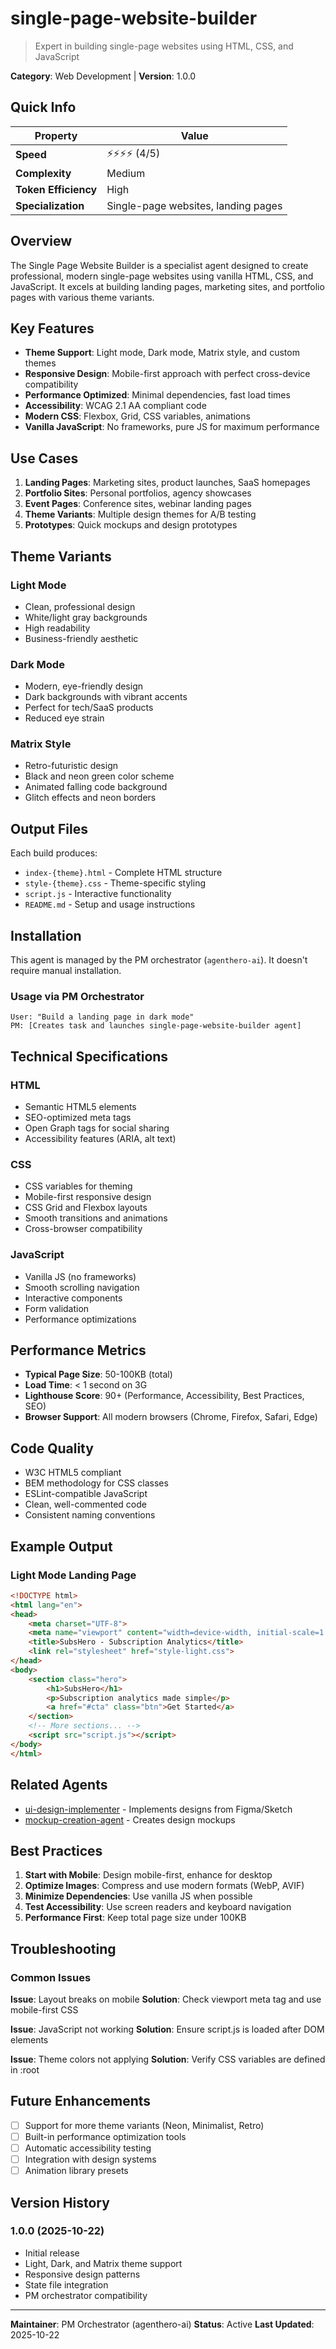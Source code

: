 # single-page-website-builder

> Expert in building single-page websites using HTML, CSS, and JavaScript

**Category**: Web Development | **Version**: 1.0.0

## Quick Info

| Property | Value |
|----------|-------|
| **Speed** | ⚡⚡⚡⚡ (4/5) |
| **Complexity** | Medium |
| **Token Efficiency** | High |
| **Specialization** | Single-page websites, landing pages |

## Overview

The Single Page Website Builder is a specialist agent designed to create professional, modern single-page websites using vanilla HTML, CSS, and JavaScript. It excels at building landing pages, marketing sites, and portfolio pages with various theme variants.

## Key Features

- **Theme Support**: Light mode, Dark mode, Matrix style, and custom themes
- **Responsive Design**: Mobile-first approach with perfect cross-device compatibility
- **Performance Optimized**: Minimal dependencies, fast load times
- **Accessibility**: WCAG 2.1 AA compliant code
- **Modern CSS**: Flexbox, Grid, CSS variables, animations
- **Vanilla JavaScript**: No frameworks, pure JS for maximum performance

## Use Cases

1. **Landing Pages**: Marketing sites, product launches, SaaS homepages
2. **Portfolio Sites**: Personal portfolios, agency showcases
3. **Event Pages**: Conference sites, webinar landing pages
4. **Theme Variants**: Multiple design themes for A/B testing
5. **Prototypes**: Quick mockups and design prototypes

## Theme Variants

### Light Mode
- Clean, professional design
- White/light gray backgrounds
- High readability
- Business-friendly aesthetic

### Dark Mode
- Modern, eye-friendly design
- Dark backgrounds with vibrant accents
- Perfect for tech/SaaS products
- Reduced eye strain

### Matrix Style
- Retro-futuristic design
- Black and neon green color scheme
- Animated falling code background
- Glitch effects and neon borders

## Output Files

Each build produces:
- `index-{theme}.html` - Complete HTML structure
- `style-{theme}.css` - Theme-specific styling
- `script.js` - Interactive functionality
- `README.md` - Setup and usage instructions

## Installation

This agent is managed by the PM orchestrator (`agenthero-ai`). It doesn't require manual installation.

### Usage via PM Orchestrator

```
User: "Build a landing page in dark mode"
PM: [Creates task and launches single-page-website-builder agent]
```

## Technical Specifications

### HTML
- Semantic HTML5 elements
- SEO-optimized meta tags
- Open Graph tags for social sharing
- Accessibility features (ARIA, alt text)

### CSS
- CSS variables for theming
- Mobile-first responsive design
- CSS Grid and Flexbox layouts
- Smooth transitions and animations
- Cross-browser compatibility

### JavaScript
- Vanilla JS (no frameworks)
- Smooth scrolling navigation
- Interactive components
- Form validation
- Performance optimizations

## Performance Metrics

- **Typical Page Size**: 50-100KB (total)
- **Load Time**: < 1 second on 3G
- **Lighthouse Score**: 90+ (Performance, Accessibility, Best Practices, SEO)
- **Browser Support**: All modern browsers (Chrome, Firefox, Safari, Edge)

## Code Quality

- W3C HTML5 compliant
- BEM methodology for CSS classes
- ESLint-compatible JavaScript
- Clean, well-commented code
- Consistent naming conventions

## Example Output

### Light Mode Landing Page
```html
<!DOCTYPE html>
<html lang="en">
<head>
    <meta charset="UTF-8">
    <meta name="viewport" content="width=device-width, initial-scale=1.0">
    <title>SubsHero - Subscription Analytics</title>
    <link rel="stylesheet" href="style-light.css">
</head>
<body>
    <section class="hero">
        <h1>SubsHero</h1>
        <p>Subscription analytics made simple</p>
        <a href="#cta" class="btn">Get Started</a>
    </section>
    <!-- More sections... -->
    <script src="script.js"></script>
</body>
</html>
```

## Related Agents

- [ui-design-implementer](../ui-design-implementer/README.md) - Implements designs from Figma/Sketch
- [mockup-creation-agent](../mockup-creation-agent/README.md) - Creates design mockups

## Best Practices

1. **Start with Mobile**: Design mobile-first, enhance for desktop
2. **Optimize Images**: Compress and use modern formats (WebP, AVIF)
3. **Minimize Dependencies**: Use vanilla JS when possible
4. **Test Accessibility**: Use screen readers and keyboard navigation
5. **Performance First**: Keep total page size under 100KB

## Troubleshooting

### Common Issues

**Issue**: Layout breaks on mobile
**Solution**: Check viewport meta tag and use mobile-first CSS

**Issue**: JavaScript not working
**Solution**: Ensure script.js is loaded after DOM elements

**Issue**: Theme colors not applying
**Solution**: Verify CSS variables are defined in :root

## Future Enhancements

- [ ] Support for more theme variants (Neon, Minimalist, Retro)
- [ ] Built-in performance optimization tools
- [ ] Automatic accessibility testing
- [ ] Integration with design systems
- [ ] Animation library presets

## Version History

### 1.0.0 (2025-10-22)
- Initial release
- Light, Dark, and Matrix theme support
- Responsive design patterns
- State file integration
- PM orchestrator compatibility

---

**Maintainer**: PM Orchestrator (agenthero-ai)
**Status**: Active
**Last Updated**: 2025-10-22

